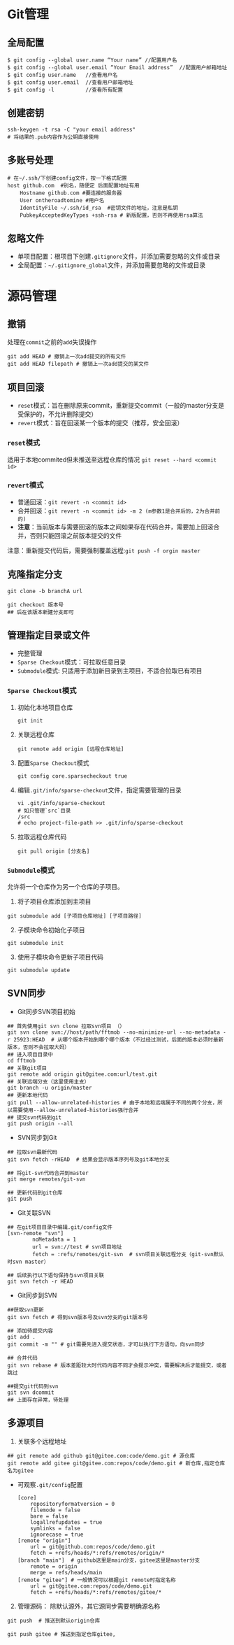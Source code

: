 # Git管理
## 全局配置
```shell
$ git config --global user.name “Your name” //配置用户名
$ git config --global user.email “Your Email address”  //配置用户邮箱地址
$ git config user.name   //查看用户名
$ git config user.email  //查看用户邮箱地址
$ git config -l          //查看所有配置
```
## 创建密钥
```shell
ssh-keygen -t rsa -C "your email address"
# 将结果的.pub内容作为公钥直接使用
```

## 多账号处理
```shell
# 在~/.ssh/下创建config文件，按一下格式配置
host github.com  #别名，随便定 后面配置地址有用
    Hostname github.com #要连接的服务器
    User ontheroadtomine #用户名
    IdentityFile ~/.ssh/id_rsa  #密钥文件的地址，注意是私钥
    PubkeyAcceptedKeyTypes +ssh-rsa # 新版配置，否则不再使用rsa算法
```

## 忽略文件
* 单项目配置：根项目下创建`.gitignore`文件，并添加需要忽略的文件或目录
* 全局配置：`~/.gitignore_global`文件，并添加需要忽略的文件或目录

# 源码管理
## 撤销
处理在`commit`之前的`add`失误操作
```shell
git add HEAD # 撤销上一次add提交的所有文件
git add HEAD filepath # 撤销上一次add提交的某文件
```

## 项目回滚
* `reset`模式：旨在删除原来commit，重新提交commit（一般的master分支是受保护的，不允许删除提交）
* `revert`模式：旨在回滚某一个版本的提交（推荐，安全回滚）

### `reset`模式
适用于本地commited但未推送至远程仓库的情况
`git reset --hard <commit id>`

### `revert`模式
* 普通回滚：`git revert -n <commit id>`
* 合并回滚：`git revert -n <commit id> -m 2 (m参数1是合并后的，2为合并前的)`
* **注意**：当前版本与需要回滚的版本之间如果存在代码合并，需要加上回滚合并，否则只能回滚之前版本提交的文件
  
注意：重新提交代码后，需要强制覆盖远程:`git push -f orgin master`


## 克隆指定分支
```shell
git clone -b branchA url

git checkout 版本号
## 后在该版本新建分支即可
```

## 管理指定目录或文件
* 完整管理
* `Sparse Checkout`模式：可拉取任意目录
* `Submodule`模式: 只适用于添加新目录到主项目，不适合拉取已有项目

### `Sparse Checkout`模式
1. 初始化本地项目仓库 
    ```shell
    git init
    ```
2. 关联远程仓库
    ```shell
    git remote add origin [远程仓库地址]
    ```
3. 配置`Sparse Checkout`模式 
    ```shell
    git config core.sparsecheckout true
    ```
4. 编辑`.git/info/sparse-checkout`文件，指定需要管理的目录
    ```shell
    vi .git/info/sparse-checkout
    # 如只管理`src`目录
    /src 
    # echo project-file-path >> .git/info/sparse-checkout
    ```
5. 拉取远程仓库代码
    ```shell
    git pull origin [分支名]
    ```
### `Submodule`模式
允许将一个仓库作为另一个仓库的子项目。
1. 将子项目仓库添加到主项目
```shell
git submodule add [子项目仓库地址] [子项目路径]
```
2. 子模块命令初始化子项目
```shell
git submodule init
```
3. 使用子模块命令更新子项目代码
```shell
git submodule update
```

## SVN同步
* Git同步SVN项目初始
```shell
## 首先使用git svn clone 拉取svn项目 （）
git svn clone svn://host/path/fftmob --no-minimize-url --no-metadata -r 25923:HEAD  # 从哪个版本开始到哪个哪个版本（不过经过测试，后面的版本必须时最新版本，否则不会拉取大妈）
## 进入项目目录中
cd fftmob
## 关联git项目
git remote add origin git@gitee.com:url/test.git
## 关联远端分支（这里使用主支）
git branch -u origin/master
## 更新本地代码
git pull --allow-unrelated-histories # 由于本地和远端属于不同的两个分支，所以需要使用--allow-unrelated-histories强行合并
## 提交svn代码到git
git push origin --all
```
* SVN同步到Git
```shell
## 拉取svn最新代码
git svn fetch -rHEAD  # 结果会显示版本序列号及git本地分支

## 将git-svn代码合并到master
git merge remotes/git-svn

## 更新代码到git仓库
git push
```
* Git关联SVN
```shell
## 在git项目目录中编辑.git/config文件
[svn-remote "svn"]
        noMetadata = 1
        url = svn://test # svn项目地址
        fetch = :refs/remotes/git-svn  # svn项目关联远程分支（git-svn默认时svn master）
        
## 后续执行以下语句保持与svn项目关联
git svn fetch -r HEAD
```
* Git同步到SVN
```shell
##获取svn更新
git svn fetch # 得到svn版本号及svn分支的git版本号

## 添加待提交内容
git add .
git commit -m "" # git需要先进入提交状态，才可以执行下方语句，向svn同步

## 合并代码
git svn rebase # 版本差距较大时代码内容不同才会提示冲突，需要解决后才能提交，或者跳过

##提交git代码到svn
git svn dcommit 
## 上面存在异常，待处理
```

## 多源项目
1. 关联多个远程地址
```shell
## git remote add github git@gitee.com:code/demo.git # 源仓库
git remote add gitee git@gitee.com:repos/code/demo.git # 新仓库,指定仓库名为gitee
```
 * 可观察`.git/config`配置
    ```shell
    [core]
        repositoryformatversion = 0
        filemode = false
        bare = false
        logallrefupdates = true
        symlinks = false
        ignorecase = true
    [remote "origin"]
        url = git@github.com:repos/code/demo.git
        fetch = +refs/heads/*:refs/remotes/origin/*
    [branch "main"]  # github这里是main分支，gitee这里是master分支
        remote = origin
        merge = refs/heads/main
    [remote "gitee"] # 一般情况可以根据git remote时指定名称
        url = git@gitee.com:repos/code/demo.git
        fetch = +refs/heads/*:refs/remotes/gitee/*
    ```
2. 管理源码： 除默认源外，其它源同步需要明确源名称
```shell
git push  # 推送到默认origin仓库

git push gitee # 推送到指定仓库gitee,
```
